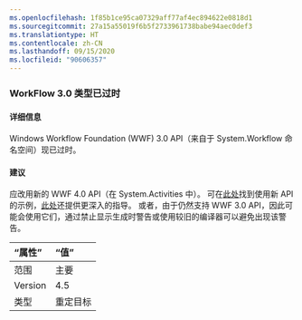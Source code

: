 ```yaml
---
ms.openlocfilehash: 1f85b1ce95ca07329aff77af4ec894622e0818d1
ms.sourcegitcommit: 27a15a55019f6b5f2733961738babe94aec0def3
ms.translationtype: HT
ms.contentlocale: zh-CN
ms.lasthandoff: 09/15/2020
ms.locfileid: "90606357"
---
```

### <a name="workflow-30-types-are-obsolete"></a>WorkFlow 3.0 类型已过时

#### <a name="details"></a>详细信息

Windows Workflow Foundation (WWF) 3.0 API（来自于 System.Workflow 命名空间）现已过时。

#### <a name="suggestion"></a>建议

应改用新的 WWF 4.0 API（在 System.Activities 中）。 可在[此处](~/docs/framework/windows-workflow-foundation/how-to-update-the-definition-of-a-running-workflow-instance.md)找到使用新 API 的示例，[此处](/archive/blogs/workflowteam/wf3-types-marked-obsolete-in-net-4-5)还提供更深入的指导。 或者，由于仍然支持 WWF 3.0 API，因此可能会使用它们，通过禁止显示生成时警告或使用较旧的编译器可以避免出现该警告。

| “属性”    | “值”       |
|:--------|:------------|
| 范围   | 主要       |
| Version | 4.5         |
| 类型    | 重定目标 |
